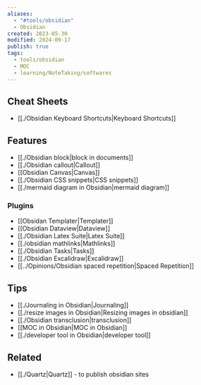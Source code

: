 ```yaml
---
aliases:
  - "#tools/obsidian"
  - Obsidian
created: 2023-05-30
modified: 2024-09-17
publish: true
tags:
  - tools/obsidian
  - MOC
  - learning/NoteTaking/softwares
---
```

## Cheat Sheets
- [[./Obsidian Keyboard Shortcuts|Keyboard Shortcuts]]

## Features
- [[./Obsidian block|block in documents]]
- [[./Obsidian callout|Callout]]
- [[Obsidian Canvas|Canvas]]
- [[./Obsidian CSS snippets|CSS snippets]]
- [[./mermaid diagram in Obsidian|mermaid diagram]]

### Plugins
- [[Obsidan Templater|Templater]]
- [[Obsidian Dataview|Dataview]]
- [[./Obsidian Latex Suite|Latex Suite]]
- [[./obsidian mathlinks|Mathlinks]]
- [[./Obsidian Tasks|Tasks]]
- [[./Obsidian Excalidraw|Excalidraw]]
- [[../Opinions/Obsidian spaced repetition|Spaced Repetition]]

## Tips
- [[./Journaling in Obsidian|Journaling]]
- [[./resize images in Obsidian|Resizing images in obsidian]]
- [[./Obsidian transclusion|transclusion]]
- [[MOC in Obsidian|MOC in Obsidian]]
- [[./developer tool in Obsidian|developer tool]]

## Related
- [[./Quartz|Quartz]] - to publish obsidian sites